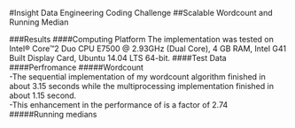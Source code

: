 #Insight Data Engineering Coding Challenge 
##Scalable Wordcount and Running Median



###Results
####Computing Platform
The implementation was tested on Intel® Core™2 Duo CPU E7500 @ 2.93GHz (Dual Core), 4 GB RAM, Intel G41 Built Display Card, Ubuntu 14.04 LTS 64-bit.
####Test Data 
####Perfromance
#####Wordcount    
-The sequential implementation of my wordcount algorithm finished in about 3.15 seconds while the multiprocessing implementation finished in about 1.15 second.     
-This enhancement in the performance of is a factor of 2.74    
 #####Running medians
 